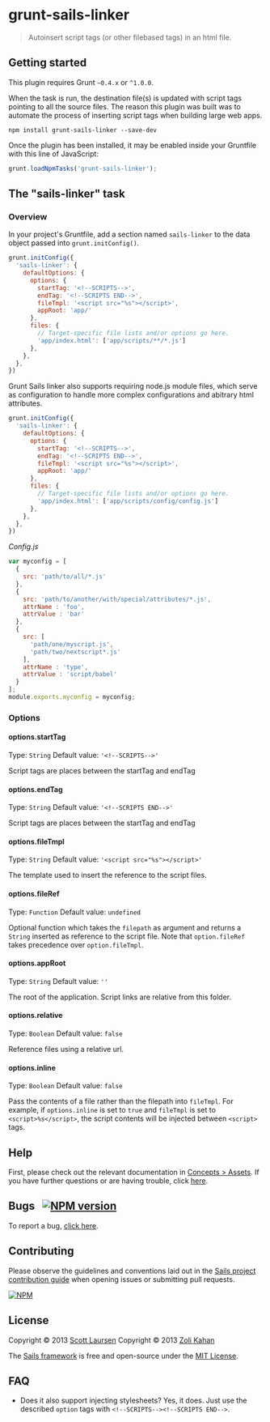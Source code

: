 # grunt-sails-linker

> Autoinsert script tags (or other filebased tags) in an html file.

## Getting started
This plugin requires Grunt `~0.4.x` or `^1.0.0`.

When the task is run, the destination file(s) is updated with script tags pointing to all the source files. The reason this plugin was built was to automate the process of inserting script tags when building large web apps.

```shell
npm install grunt-sails-linker --save-dev
```

Once the plugin has been installed, it may be enabled inside your Gruntfile with this line of JavaScript:

```js
grunt.loadNpmTasks('grunt-sails-linker');
```

## The "sails-linker" task

### Overview
In your project's Gruntfile, add a section named `sails-linker` to the data object passed into `grunt.initConfig()`.

```js
grunt.initConfig({
  'sails-linker': {
    defaultOptions: {
      options: {
        startTag: '<!--SCRIPTS-->',
        endTag: '<!--SCRIPTS END-->',
        fileTmpl: '<script src="%s"></script>',
        appRoot: 'app/'
      },
      files: {
        // Target-specific file lists and/or options go here.
        'app/index.html': ['app/scripts/**/*.js']
      },
    },
  },
})
```

Grunt Sails linker also supports requiring node.js module files, which serve as configuration to handle more complex
configurations and abitrary html attributes.

```js
grunt.initConfig({
  'sails-linker': {
    defaultOptions: {
      options: {
        startTag: '<!--SCRIPTS-->',
        endTag: '<!--SCRIPTS END-->',
        fileTmpl: '<script src="%s"></script>',
        appRoot: 'app/'
      },
      files: {
        // Target-specific file lists and/or options go here.
        'app/index.html': ['app/scripts/config/config.js']
      },
    },
  },
})
```

*Config.js*

```js
var myconfig = [
  {
    src: 'path/to/all/*.js'
  },
  {
    src: 'path/to/another/with/special/attributes/*.js',
    attrName : 'foo',
    attrValue : 'bar'
  },
  {
    src: [
      'path/one/myscript.js',
      'path/two/nextscript*.js'
    ],
    attrName : 'type',
    attrValue : 'script/babel'
  }
];
module.exports.myconfig = myconfig;
```

### Options

#### options.startTag
Type: `String`
Default value: `'<!--SCRIPTS-->'`

Script tags are places between the startTag and endTag

#### options.endTag
Type: `String`
Default value: `'<!--SCRIPTS END-->'`

Script tags are places between the startTag and endTag

#### options.fileTmpl
Type: `String`
Default value: `'<script src="%s"></script>'`

The template used to insert the reference to the script files.

#### options.fileRef
Type: `Function`
Default value: `undefined`

Optional function which takes the `filepath` as argument and returns a `String` inserted as reference to the script file. Note that `option.fileRef` takes precedence over `option.fileTmpl`.

#### options.appRoot
Type: `String`
Default value: `''`

The root of the application. Script links are relative from this folder.

#### options.relative
Type: `Boolean`
Default value: `false`

Reference files using a relative url.

#### options.inline
Type: `Boolean`
Default value: `false`

Pass the contents of a file rather than the filepath into `fileTmpl`.  For example, if `options.inline` is set to `true` and `fileTmpl` is set to `<script>%s</script>`, the script contents will be injected between `<script>` tags.


## Help

First, please check out the relevant documentation in [Concepts > Assets](http://sailsjs.com/docs/concepts/assets).  If you have further questions or are having trouble, click [here](http://sailsjs.com/support).


## Bugs &nbsp; [![NPM version](https://badge.fury.io/js/grunt-sails-linker.svg)](http://npmjs.com/package/grunt-sails-linker)

To report a bug, [click here](http://sailsjs.com/bugs).


## Contributing

Please observe the guidelines and conventions laid out in the [Sails project contribution guide](http://sailsjs.com/contribute) when opening issues or submitting pull requests.

[![NPM](https://nodei.co/npm/grunt-sails-linker.png?downloads=true)](http://npmjs.com/package/grunt-sails-linker)


## License

Copyright &copy; 2013 [Scott Laursen](http://github.com/scott-laursen)
Copyright &copy; 2013 [Zoli Kahan](http://github.com/Zolmeister)

The [Sails framework](http://sailsjs.com) is free and open-source under the [MIT License](http://sailsjs.com/license).

## FAQ

- Does it also support injecting stylesheets?
  Yes, it does. Just use the described `option` tags with `<!--SCRIPTS--><!--SCRIPTS END-->`.
